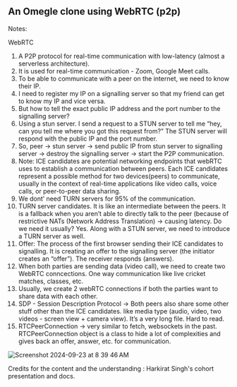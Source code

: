 ## An Omegle clone using WebRTC (p2p)

Notes: 

WebRTC

1. A P2P protocol for real-time communication with low-latency (almost a serverless architecture). 
2. It is used for real-time communication - Zoom, Google Meet calls.
3. To be able to communicate with a peer on the internet, we need to know their IP. 
4. I need to register my IP on a signalling server so that my friend can get to know my IP and vice versa. 
5. But how to tell the exact public IP address and the port number to the signalling server?
6. Using a stun server. I send a request to a STUN server to tell me “hey, can you tell me where you got this request from?” The STUN server will respond with the public IP and the port number. 
7. So, peer -> stun server -> send public IP from stun server to signalling server -> destroy the signalling server -> start the P2P communication. 
8. Note: ICE candidates are potential networking endpoints that webRTC uses to establish a communication between peers. Each ICE candidates represent a possible method for two devices(peers) to communicate, usually in the context of real-time applications like video calls, voice calls, or peer-to-peer data sharing. 
9. We dont’ need TURN servers for 95% of the communication. 
10. TURN server candidates. It is like an intermediate between the peers. It is a fallback when you aren’t able to directly talk to the peer (because of restrictive NATs (Network Address Translation) -> causing latency. Do we need it usually? Yes. Along with a STUN server, we need to introduce a TURN server as well. 
11. Offer: The process of the first browser sending their ICE candidates to signalling. It is creating an offer to the signalling server (the initiator creates an “offer”). The receiver responds (answers). 
12. When both parties are sending data (video call), we need to create two WebRTC conncections. One way communication like live cricket matches, classes, etc. 
13. Usually, we create 2 webRTC connections if both the parties want to share data with each other. 
14. SDP - Session Description Protocol -> Both peers also share some other stuff other than the ICE candidates. like media type (audio, video, two videos - screen view + camera view). It’s a very long file. Hard to read. 
15. RTCPeerConnection -> very similar to fetch, websockets in the past. RTCPeerConnection object is a class to hide a lot of complexities and gives back an offer, answer, etc. for communication.


![Screenshot 2024-09-23 at 8 39 46 AM](https://github.com/user-attachments/assets/92218ed6-47f4-405b-8981-d2e573ef0e7f)

Credits for the content and the understanding : Harkirat Singh's cohort presentation and docs. 
